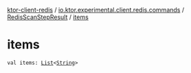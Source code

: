 [ktor-client-redis](../../index.md) / [io.ktor.experimental.client.redis.commands](../index.md) / [RedisScanStepResult](index.md) / [items](./items.md)

# items

`val items: `[`List`](https://kotlinlang.org/api/latest/jvm/stdlib/kotlin.collections/-list/index.html)`<`[`String`](https://kotlinlang.org/api/latest/jvm/stdlib/kotlin/-string/index.html)`>`